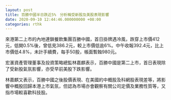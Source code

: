 ```yaml
---
layout: post
title: 百勝中國半日跌近5%　分析稱受新股及美股表現影響
date: 2020-09-10 12:44:46.000000000 +08:00
categories: rthk
---
```


來港第二上市的內地連鎖餐飲集團百勝中國，首日掛牌遇冷風，跌穿上市價412元，低開0.5%後，曾低見386.2元，較上市價低逾6%。中午收報392.4元，比上市價低4.8%，未計手續費，每手50股，帳面暫蝕980元。

宏滙資產管理董事及投資策略總監林嘉麒表示，百勝中國是第二上市，首日表現除了受新股氣氛影響，亦受早前美股下跌影響。

林嘉麒又表示，百勝中國之後股價表現、在美國的中概股及科網股表現差等，將影響中概股回歸本港上市氣氛，但認為市場亦會觀察有關公司定價及業務性質等，又指市場較喜歡科技股。
